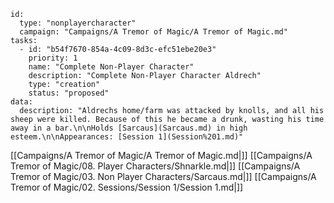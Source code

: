 
```RpgManager4
id: 
  type: "nonplayercharacter"
  campaign: "Campaigns/A Tremor of Magic/A Tremor of Magic.md"
tasks: 
  - id: "b54f7670-854a-4c09-8d3c-efc51ebe20e3"
    priority: 1
    name: "Complete Non-Player Character"
    description: "Complete Non-Player Character Aldrech"
    type: "creation"
    status: "proposed"
data: 
  description: "Aldrechs home/farm was attacked by knolls, and all his sheep were killed. Because of this he became a drunk, wasting his time away in a bar.\n\nHolds [Sarcaus](Sarcaus.md) in high esteem.\n\nAppearances: [Session 1](Session%201.md)"
```

[[Campaigns/A Tremor of Magic/A Tremor of Magic.md|]]
[[Campaigns/A Tremor of Magic/08. Player Characters/Shnarkle.md|]]
[[Campaigns/A Tremor of Magic/03. Non Player Characters/Sarcaus.md|]]
[[Campaigns/A Tremor of Magic/02. Sessions/Session 1/Session 1.md|]]